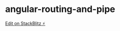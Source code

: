 # angular-routing-and-pipe

[Edit on StackBlitz ⚡️](https://stackblitz.com/edit/angular-routing-and-pipe)